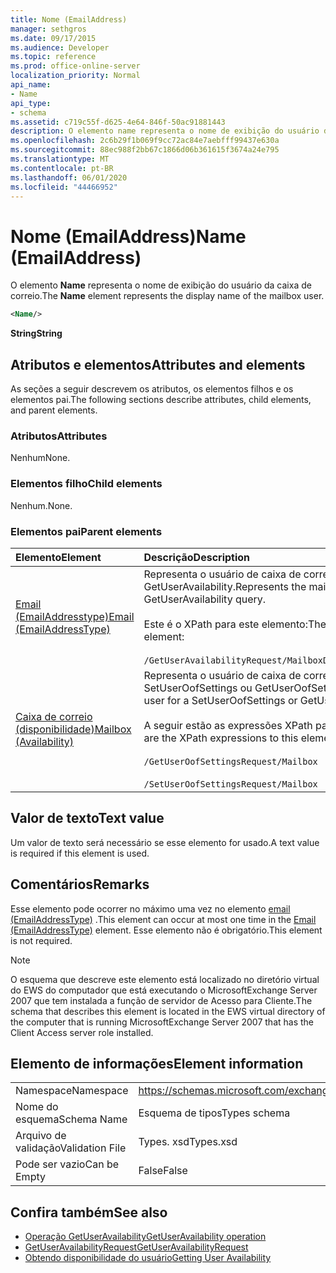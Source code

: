 ```yaml
---
title: Nome (EmailAddress)
manager: sethgros
ms.date: 09/17/2015
ms.audience: Developer
ms.topic: reference
ms.prod: office-online-server
localization_priority: Normal
api_name:
- Name
api_type:
- schema
ms.assetid: c719c55f-d625-4e64-846f-50ac91881443
description: O elemento name representa o nome de exibição do usuário da caixa de correio.
ms.openlocfilehash: 2c6b29f1b069f9cc72ac84e7aebfff99437e630a
ms.sourcegitcommit: 88ec988f2bb67c1866d06b361615f3674a24e795
ms.translationtype: MT
ms.contentlocale: pt-BR
ms.lasthandoff: 06/01/2020
ms.locfileid: "44466952"
---
```

# <a name="name-emailaddress"></a><span data-ttu-id="89448-103">Nome (EmailAddress)</span><span class="sxs-lookup"><span data-stu-id="89448-103">Name (EmailAddress)</span></span>

<span data-ttu-id="89448-104">O elemento **Name** representa o nome de exibição do usuário da caixa de correio.</span><span class="sxs-lookup"><span data-stu-id="89448-104">The **Name** element represents the display name of the mailbox user.</span></span> 
  
```xml
<Name/>
```

<span data-ttu-id="89448-105">**String**</span><span class="sxs-lookup"><span data-stu-id="89448-105">**String**</span></span>

## <a name="attributes-and-elements"></a><span data-ttu-id="89448-106">Atributos e elementos</span><span class="sxs-lookup"><span data-stu-id="89448-106">Attributes and elements</span></span>

<span data-ttu-id="89448-107">As seções a seguir descrevem os atributos, os elementos filhos e os elementos pai.</span><span class="sxs-lookup"><span data-stu-id="89448-107">The following sections describe attributes, child elements, and parent elements.</span></span>
  
### <a name="attributes"></a><span data-ttu-id="89448-108">Atributos</span><span class="sxs-lookup"><span data-stu-id="89448-108">Attributes</span></span>

<span data-ttu-id="89448-109">Nenhum</span><span class="sxs-lookup"><span data-stu-id="89448-109">None.</span></span>
  
### <a name="child-elements"></a><span data-ttu-id="89448-110">Elementos filho</span><span class="sxs-lookup"><span data-stu-id="89448-110">Child elements</span></span>

<span data-ttu-id="89448-111">Nenhum.</span><span class="sxs-lookup"><span data-stu-id="89448-111">None.</span></span>
  
### <a name="parent-elements"></a><span data-ttu-id="89448-112">Elementos pai</span><span class="sxs-lookup"><span data-stu-id="89448-112">Parent elements</span></span>

|<span data-ttu-id="89448-113">**Elemento**</span><span class="sxs-lookup"><span data-stu-id="89448-113">**Element**</span></span>|<span data-ttu-id="89448-114">**Descrição**</span><span class="sxs-lookup"><span data-stu-id="89448-114">**Description**</span></span>|
|:-----|:-----|
|[<span data-ttu-id="89448-115">Email (EmailAddresstype)</span><span class="sxs-lookup"><span data-stu-id="89448-115">Email (EmailAddressType)</span></span>](email-emailaddresstype.md) <br/> |<span data-ttu-id="89448-116">Representa o usuário de caixa de correio de uma consulta GetUserAvailability.</span><span class="sxs-lookup"><span data-stu-id="89448-116">Represents the mailbox user for a GetUserAvailability query.</span></span>  <br/> <br/><span data-ttu-id="89448-117">Este é o XPath para este elemento:</span><span class="sxs-lookup"><span data-stu-id="89448-117">The following is the XPath to this element:</span></span>  <br/><br/>  `/GetUserAvailabilityRequest/MailboxDataArray/MailboxData[i]/Email` <br/> |
|[<span data-ttu-id="89448-118">Caixa de correio (disponibilidade)</span><span class="sxs-lookup"><span data-stu-id="89448-118">Mailbox (Availability)</span></span>](mailbox-availability.md) <br/> | <span data-ttu-id="89448-119">Representa o usuário de caixa de correio de uma solicitação SetUserOofSettings ou GetUserOofSettings.</span><span class="sxs-lookup"><span data-stu-id="89448-119">Represents the mailbox user for a SetUserOofSettings or GetUserOofSettings request.</span></span>  <br/><br/>  <span data-ttu-id="89448-120">A seguir estão as expressões XPath para este elemento:</span><span class="sxs-lookup"><span data-stu-id="89448-120">The following are the XPath expressions to this element:</span></span>  <br/><br/>  `/GetUserOofSettingsRequest/Mailbox` <br/><br/>  `/SetUserOofSettingsRequest/Mailbox` <br/> |
   
## <a name="text-value"></a><span data-ttu-id="89448-121">Valor de texto</span><span class="sxs-lookup"><span data-stu-id="89448-121">Text value</span></span>

<span data-ttu-id="89448-122">Um valor de texto será necessário se esse elemento for usado.</span><span class="sxs-lookup"><span data-stu-id="89448-122">A text value is required if this element is used.</span></span>
  
## <a name="remarks"></a><span data-ttu-id="89448-123">Comentários</span><span class="sxs-lookup"><span data-stu-id="89448-123">Remarks</span></span>

<span data-ttu-id="89448-124">Esse elemento pode ocorrer no máximo uma vez no elemento [email (EmailAddressType)](email-emailaddresstype.md) .</span><span class="sxs-lookup"><span data-stu-id="89448-124">This element can occur at most one time in the [Email (EmailAddressType)](email-emailaddresstype.md) element.</span></span> <span data-ttu-id="89448-125">Esse elemento não é obrigatório.</span><span class="sxs-lookup"><span data-stu-id="89448-125">This element is not required.</span></span> 
  
> [!NOTE]
> <span data-ttu-id="89448-126">O esquema que descreve este elemento está localizado no diretório virtual do EWS do computador que está executando o MicrosoftExchange Server 2007 que tem instalada a função de servidor de Acesso para Cliente.</span><span class="sxs-lookup"><span data-stu-id="89448-126">The schema that describes this element is located in the EWS virtual directory of the computer that is running MicrosoftExchange Server 2007 that has the Client Access server role installed.</span></span> 
  
## <a name="element-information"></a><span data-ttu-id="89448-127">Elemento de informações</span><span class="sxs-lookup"><span data-stu-id="89448-127">Element information</span></span>

|||
|:-----|:-----|
|<span data-ttu-id="89448-128">Namespace</span><span class="sxs-lookup"><span data-stu-id="89448-128">Namespace</span></span>  <br/> |https://schemas.microsoft.com/exchange/services/2006/types  <br/> |
|<span data-ttu-id="89448-129">Nome do esquema</span><span class="sxs-lookup"><span data-stu-id="89448-129">Schema Name</span></span>  <br/> |<span data-ttu-id="89448-130">Esquema de tipos</span><span class="sxs-lookup"><span data-stu-id="89448-130">Types schema</span></span>  <br/> |
|<span data-ttu-id="89448-131">Arquivo de validação</span><span class="sxs-lookup"><span data-stu-id="89448-131">Validation File</span></span>  <br/> |<span data-ttu-id="89448-132">Types. xsd</span><span class="sxs-lookup"><span data-stu-id="89448-132">Types.xsd</span></span>  <br/> |
|<span data-ttu-id="89448-133">Pode ser vazio</span><span class="sxs-lookup"><span data-stu-id="89448-133">Can be Empty</span></span>  <br/> |<span data-ttu-id="89448-134">False</span><span class="sxs-lookup"><span data-stu-id="89448-134">False</span></span>  <br/> |
   
## <a name="see-also"></a><span data-ttu-id="89448-135">Confira também</span><span class="sxs-lookup"><span data-stu-id="89448-135">See also</span></span>

- [<span data-ttu-id="89448-136">Operação GetUserAvailability</span><span class="sxs-lookup"><span data-stu-id="89448-136">GetUserAvailability operation</span></span>](getuseravailability-operation.md)
- [<span data-ttu-id="89448-137">GetUserAvailabilityRequest</span><span class="sxs-lookup"><span data-stu-id="89448-137">GetUserAvailabilityRequest</span></span>](getuseravailabilityrequest.md)
- [<span data-ttu-id="89448-138">Obtendo disponibilidade do usuário</span><span class="sxs-lookup"><span data-stu-id="89448-138">Getting User Availability</span></span>](https://msdn.microsoft.com/library/d4133fcb-9b0f-4e6b-aadf-a389da83516a%28Office.15%29.aspx)

